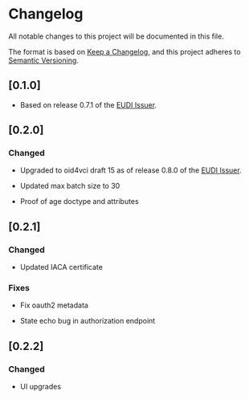 # Changelog

All notable changes to this project will be documented in this file.

The format is based on [Keep a Changelog](https://keepachangelog.com/en/1.0.0/),
and this project adheres to [Semantic Versioning](https://semverdoc.org/).

## [0.1.0]

+ Based on release 0.7.1 of the [EUDI Issuer](https://github.com/eu-digital-identity-wallet/eudi-srv-web-issuing-eudiw-py).

## [0.2.0]

### Changed
+ Upgraded to oid4vci draft 15 as of release 0.8.0 of the [EUDI Issuer](https://github.com/eu-digital-identity-wallet/eudi-srv-web-issuing-eudiw-py).

+ Updated max batch size to 30

+ Proof of age doctype and attributes

## [0.2.1]

### Changed
+ Updated IACA certificate

### Fixes
+ Fix oauth2 metadata

+ State echo bug in authorization endpoint

## [0.2.2]
### Changed
+ UI upgrades

